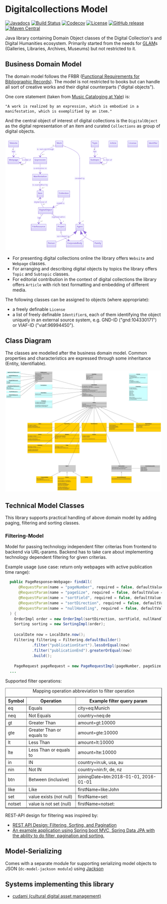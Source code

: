 # Digitalcollections Model

[![Javadocs](https://javadoc.io/badge/de.digitalcollections.model/dc-model-parent.svg)](https://javadoc.io/doc/de.digitalcollections.model/dc-model-parent)
[![Build Status](https://img.shields.io/travis/dbmdz/digitalcollections-model/master.svg)](https://travis-ci.org/dbmdz/digitalcollections-model)
[![Codecov](https://img.shields.io/codecov/c/github/dbmdz/digitalcollections-model/master.svg)](https://codecov.io/gh/dbmdz/digitalcollections-model)
[![License](https://img.shields.io/github/license/dbmdz/digitalcollections-model.svg)](LICENSE)
[![GitHub release](https://img.shields.io/github/release/dbmdz/digitalcollections-model.svg)](https://github.com/dbmdz/digitalcollections-model/releases)
[![Maven Central](https://img.shields.io/maven-central/v/de.digitalcollections.model/dc-model-parent.svg)](https://search.maven.org/search?q=a:dc-model-parent)

Java library containing Domain Object classes of the Digital Collection's and Digital Humanities ecosystem.
Primarily started from the needs for [GLAM](https://en.wikipedia.org/wiki/GLAM_%28industry_sector%29)s (Galleries, Libraries, Archives, Museums) but not restricted to it.

## Business Domain Model

The domain model follows the FRBR ([Functional Requirements for Bibliographic Records](https://en.wikipedia.org/wiki/Functional_Requirements_for_Bibliographic_Records)).
The model is not restricted to books but can handle all sort of creative works and their digital counterparts ("digital objects").

One core statement (taken from [Music Cataloging at Yale](https://web.library.yale.edu/cataloging/music/frbr-wemi-music)) is:

```
"A work is realized by an expression, which is embodied in a manifestation, which is exemplified by an item."
```

And the central object of interest of digital collections is the `DigitalObject` as the digital representation of an item
and curated `Collections` as group of digital objects.

![Domain Model](./domain-model.png)

* For presenting digital collections online the library offers `Website` and `Webpage` classes.
* For arranging and describing digital objects by topics the library offers `Topic` and `Subtopic` classes.
* For editorial contribution in the context of digital collections the library offers `Article` with rich text formatting and embedding of different media.

The following classes can be assigned to objects (where appropriate):

* a freely definable `License`
* a list of freely definable `Identifier`s, each of them identifying the object uniquely in an external source system, e.g. GND-ID ("gnd:104330171") or VIAF-ID ("viaf:96994450").

## Class Diagram

The classes are modelled after the business domain model. Common properties and characteristics are expressed through some inheritance (Entity, Identifiable).

![Class Diagram](./ClassDiagram.jpg)

## Technical Model Classes

This library supports practical handling of above domain model by adding paging, filtering and sorting classes.

### Filtering-Model

Model for passing technology independent filter criterias from frontend to backend via URL-params.
Backend has to take care about implementing technology dependent filtering for given criterias.

Example usage (use case: return only webpages with active publication time range):

```java
  public PageResponse<Webpage> findAll(
      @RequestParam(name = "pageNumber", required = false, defaultValue = "0") int pageNumber,
      @RequestParam(name = "pageSize", required = false, defaultValue = "5") int pageSize,
      @RequestParam(name = "sortField", required = false, defaultValue = "uuid") String sortField,
      @RequestParam(name = "sortDirection", required = false, defaultValue = "ASC") Direction sortDirection,
      @RequestParam(name = "nullHandling", required = false, defaultValue = "NATIVE") NullHandling nullHandling
  ) {
    OrderImpl order = new OrderImpl(sortDirection, sortField, nullHandling);
    Sorting sorting = new SortingImpl(order);

    LocalDate now = LocalDate.now();
    Filtering filtering = Filtering.defaultBuilder()
            .filter("publicationStart").lessOrEqual(now)
            .filter("publicationEnd").greaterOrEqual(now)
            .build();

    PageRequest pageRequest = new PageRequestImpl(pageNumber, pageSize, sorting, filtering);
  ...
```

Supported filter operations:

<table border="1">
  <caption>Mapping operation abbreviation to filter operation</caption>
  <tr><th>Symbol</th><th>Operation</th><th>Example filter query param</th></tr>
  <tr><td>eq       </td><td> Equals                     </td><td>city=eq:Munich	         </td></tr>
  <tr><td>neq      </td><td> Not Equals                 </td><td>country=neq:de          </td></tr>
  <tr><td>gt       </td><td> Greater Than               </td><td>amount=gt:10000         </td></tr>
  <tr><td>gte      </td><td> Greater Than or equals to  </td><td>amount=gte:10000        </td></tr>
  <tr><td>lt       </td><td> Less Than                  </td><td>amount=lt:10000         </td></tr>
  <tr><td>lte      </td><td> Less Than or equals to     </td><td>amount=lte:10000        </td></tr>
  <tr><td>in       </td><td> IN                         </td><td>country=in:uk, usa, au  </td></tr>
  <tr><td>nin      </td><td> Not IN                     </td><td>country=nin:fr, de, nz  </td></tr>
  <tr><td>btn      </td><td> Between (inclusive)        </td><td>joiningDate=btn:2018-01-01, 2016-01-01</td></tr>
  <tr><td>like     </td><td> Like                       </td><td>firstName=like:John     </td></tr>
  <tr><td>set      </td><td> value exists (not null)    </td><td>firstName=set:          </td></tr>
  <tr><td>notset   </td><td> value is not set (null)    </td><td>firstName=notset:       </td></tr>
</table>

REST-API design for filtering was inspired by:

- [REST API Design: Filtering, Sorting, and Pagination](https://www.moesif.com/blog/technical/api-design/REST-API-Design-Filtering-Sorting-and-Pagination/)
- [An example application using Spring boot MVC, Spring Data JPA with the ability to do filter, pagination and sorting.](https://github.com/vijjayy81/spring-boot-jpa-rest-demo-filter-paging-sorting)

## Model-Serializing

Comes with a separate module for supporting serializing model objects to JSON (`dc-model-jackson module`) using [Jackson](https://github.com/FasterXML/jackson)


## Systems implementing this library

* [cudami (cultural digital asset management)](https://github.com/dbmdz/cudami)